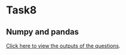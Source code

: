 # Task8
## Numpy and pandas
[Click here to view the outputs of the questions](https://duckduckgo.com).
